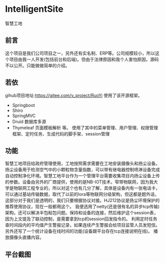 # IntelligentSite
智慧工地
## 前言
这个项目是我们公司项目之一，另外还有实名制、ERP等。公司规模较小，所以这个项目由我一人开发(包括前台和后端)。但由于法律原因和我个人害怕原因，源码不以公开。只能做做简单的介绍。
## 若依
gihub项目地址:https://gitee.com/y_project/RuoYi
使用了该开源框架。
- Springboot
- Shiro
- SpringMVC
- Druid 数据库多源
- Thymeleaf 页面模板解析
等。
使用了其中的菜单管理、用户管理、权限管理框架、定时任务、生成代码的脚手架、session管理
## 功能
智慧工地项目给政府管理使用，工地按照需求需要在工地安装摄像头和扬尘设备。扬尘设备用于检测空气中的小颗粒物含量指数，可以带有继电器控制喷淋设备完成自动控制净化环境。智慧工地平台作为一个管理平台需要收集项目内扬尘设备上传的参数。设备由另外的厂商提供，使用的是NB-IOT技术，窄带物联网，因为我大学是物联网工程专业的，所以对这个也有几分了解，具体是设备内有一张电话卡，可以通过基站传输数据，取代了以前的lora等物联网分级架构，但这都是题外话，这部分对于我们是透明的，我们只要根据协议对接。HJ212协议是扬尘环境保护的推荐使用协议，现在一般都用这个。
我便选用了netty(还是很有名的异步tcp传输)架构，还可以解决半包粘包问题。保持和设备的连接，然后维护这个session表，因为上文提及了联动控制，是需要拿到tcp的session回发指令的。
利用定时任务查时间段内的平均值产生警报记录，如果连续产生警报会给项目监管人员发短信。
另外还写了一个统计设备在线时间的功能(设备跟平台存在tcp连接说明在线)。
播放摄像头直播内容。
## 平台截图

